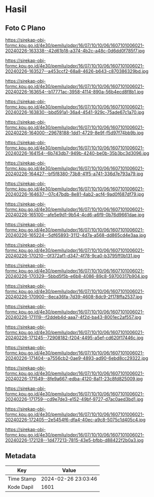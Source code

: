# Hasil

## Foto C Plano

https://sirekap-obj-formc.kpu.go.id/4e30/pemilu/pdpr/16/07/10/10/06/1607101006021-20240226-163338--42d61b18-a374-4b2c-a48c-0d6dd0f785f7.jpg

https://sirekap-obj-formc.kpu.go.id/4e30/pemilu/pdpr/16/07/10/10/06/1607101006021-20240226-163527--a453ccf2-68a8-4626-b643-c870386329bd.jpg

https://sirekap-obj-formc.kpu.go.id/4e30/pemilu/pdpr/16/07/10/10/06/1607101006021-20240226-163654--b17771ac-3958-4114-890a-56b4ecd8f8b1.jpg

https://sirekap-obj-formc.kpu.go.id/4e30/pemilu/pdpr/16/07/10/10/06/1607101006021-20240226-163830--bbd591a1-36a4-4541-929c-75ade67c1a70.jpg

https://sirekap-obj-formc.kpu.go.id/4e30/pemilu/pdpr/16/07/10/10/06/1607101006021-20240226-164000--29678188-1dd1-4729-8e9f-f5d97f74bb9b.jpg

https://sirekap-obj-formc.kpu.go.id/4e30/pemilu/pdpr/16/07/10/10/06/1607101006021-20240226-164154--6b743db7-949b-4240-be0b-35b3bc3d3096.jpg

https://sirekap-obj-formc.kpu.go.id/4e30/pemilu/pdpr/16/07/10/10/06/1607101006021-20240226-164427--bf5f8380-73b8-41f5-a741-336d7e793a79.jpg

https://sirekap-obj-formc.kpu.go.id/4e30/pemilu/pdpr/16/07/10/10/06/1607101006021-20240226-164637--07c47bdb-8e81-4ab2-acf4-9ad0f687df79.jpg

https://sirekap-obj-formc.kpu.go.id/4e30/pemilu/pdpr/16/07/10/10/06/1607101006021-20240226-165100--afe5e9d1-9b54-4cd6-a6f9-0b76d9661dae.jpg

https://sirekap-obj-formc.kpu.go.id/4e30/pemilu/pdpr/16/07/10/10/06/1607101006021-20240226-165224--5df65893-3112-4d7a-a568-dd865cd4e3aa.jpg

https://sirekap-obj-formc.kpu.go.id/4e30/pemilu/pdpr/16/07/10/10/06/1607101006021-20240226-170210--0f372af1-d347-4f78-9ca0-b3795ff0b131.jpg

https://sirekap-obj-formc.kpu.go.id/4e30/pemilu/pdpr/16/07/10/10/06/1607101006021-20240226-170329--5bbd5f5b-e6b8-4086-89c8-59700317b904.jpg

https://sirekap-obj-formc.kpu.go.id/4e30/pemilu/pdpr/16/07/10/10/06/1607101006021-20240226-170900--8eca36fa-7d39-4608-8dc9-2f178ffa2537.jpg

https://sirekap-obj-formc.kpu.go.id/4e30/pemilu/pdpr/16/07/10/10/06/1607101006021-20240226-171119--f2ddeb4d-aaa7-4f2d-ba43-8001ec2af557.jpg

https://sirekap-obj-formc.kpu.go.id/4e30/pemilu/pdpr/16/07/10/10/06/1607101006021-20240226-171245--72908182-f204-4495-a5ef-cd620f17446c.jpg

https://sirekap-obj-formc.kpu.go.id/4e30/pemilu/pdpr/16/07/10/10/06/1607101006021-20240226-171404--a7556cb2-0ae9-4893-ad90-6ebd8cc29322.jpg

https://sirekap-obj-formc.kpu.go.id/4e30/pemilu/pdpr/16/07/10/10/06/1607101006021-20240226-171549--8fe9a667-edba-4120-8a11-23c8fd825009.jpg

https://sirekap-obj-formc.kpu.go.id/4e30/pemilu/pdpr/16/07/10/10/06/1607101006021-20240226-171759--cd9e7de3-e152-49bf-9727-d7ac0aed3bd1.jpg

https://sirekap-obj-formc.kpu.go.id/4e30/pemilu/pdpr/16/07/10/10/06/1607101006021-20240226-172405--2e5454f6-dfa4-40ec-a9c8-5075c1d405c4.jpg

https://sirekap-obj-formc.kpu.go.id/4e30/pemilu/pdpr/16/07/10/10/06/1607101006021-20240226-172128--1d477213-7815-43e5-bfbb-d88422f2b0a3.jpg


## Metadata

| Key        | Value               |
| ---------- | ------------------- |
| Time Stamp | 2024-02-26 23:03:46 |
| Kode Dapil | 1601                |



